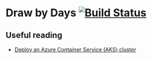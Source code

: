 # Draw by Days [![Build Status](https://travis-ci.org/SketchingDev/Draw-by-Days.svg?branch=development)](https://travis-ci.org/SketchingDev/Draw-by-Days)

## Useful reading

 * [Deploy an Azure Container Service (AKS) cluster](https://docs.microsoft.com/en-us/azure/aks/kubernetes-walkthrough)
